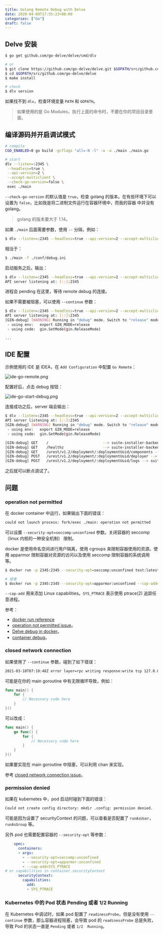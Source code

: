 ```yaml
---
title: Golang Remote Debug with Delve
date: 2020-04-09T17:55:23+08:00
categories: ["Go"]
draft: false
---
```


<!--more-->

## Delve 安装

```bash
$ go get github.com/go-delve/delve/cmd/dlv

# or
$ git clone https://github.com/go-delve/delve.git $GOPATH/src/github.com/go-delve/delve
$ cd $GOPATH/src/github.com/go-delve/delve
$ make install

# check
$ dlv version
```

如果找不到 `dlv`，检查环境变量 `PATH` 和 `GOPATH`。

> 如果使用的是 Go Modules，执行上面的命令时，不要在你的项目目录里面。

## 编译源码并开启调试模式

```bash
# compile
CGO_ENABLED=0 go build -gcflags "all=-N -l" -a -o ./main ./main.go

# start
dlv --listen=:2345 \
 --headless=true \
 --api-version=2 \
 --accept-multiclient \
 --check-go-version=false \
 exec ./main
```

`--check-go-version` 的默认值是 `true`，检查 golang 的版本。在有些环境下可以设置为 `false`，比如我是将二进制文件运行在容器环境中，而我的容器
中并没有 golang。

> golang 的版本要大于 1.14。

如果 `./main` 后面需要参数，使用 `--` 分隔，例如：

```bash
$ dlv --listen=:2345 --headless=true --api-version=2 --accept-multiclient --check-go-version=false exec ./main -- -f ./conf/debug.ini
```

相当于：

```bash
$ ./main -f ./conf/debug.ini
```

启动服务之后，输出：

```bash
$ dlv --listen=:2345 --headless=true --api-version=2 --accept-multiclient --check-go-version=false exec ./main
API server listening at: [::]:2345
```

进程会 pending 在这里，等待 remote debug 的连接。

如果不需要被阻塞，可以使用 `--continue` 参数：

```bash
$ dlv --listen=:2345 --headless=true --api-version=2 --accept-multiclient --check-go-version=false exec --continue ./main
API server listening at: [::]:2345
[GIN-debug] [WARNING] Running in "debug" mode. Switch to "release" mode in production.
 - using env:   export GIN_MODE=release
 - using code:  gin.SetMode(gin.ReleaseMode)

...
```

## IDE 配置

示例使用的 IDE 是 IDEA，在 `Add Configuration` 中配置 `Go Remote`：

![ide-go-remote.png](/images/go-remote/ide-go-remote.png)

配置好后，点击 debug 按钮：

![ide-go-start-debug.png](/images/go-remote/ide-go-start-debug.png)

连接成功之后，server 端会输出：

```bash
$ dlv --listen=:2345 --headless=true --api-version=2 --accept-multiclient --check-go-version=false exec ./main
API server listening at: [::]:2345
[GIN-debug] [WARNING] Running in "debug" mode. Switch to "release" mode in production.
 - using env:   export GIN_MODE=release
 - using code:  gin.SetMode(gin.ReleaseMode)

[GIN-debug] GET    /                         --> suite-installer-backend/app/http.loadRouter.func2 (6 handlers)
[GIN-debug] GET    /healthz                  --> suite-installer-backend/app/http.healthCheck (6 handlers)
[GIN-debug] GET    /urest/v1.2/deployment/:deploymentUuid/components --> suite-installer-backend/app/http.getComponents (7 handlers)
[GIN-debug] POST   /urest/v1.2/deployment/:deploymentUuid/deployer --> suite-installer-backend/app/http.startDeployer (7 handlers)
[GIN-debug] POST   /urest/v1.2/deployment/:deploymentUuid/logs --> suite-installer-backend/app/http.saveLogs (7 handlers)

```

之后就可以断点调试了。

## 问题

### operation not permitted

在 docker container 中运行，如果输出下面的错误：

```bash
could not launch process: fork/exec ./main: operation not permitted
```

可以设置 `--security-opt=seccomp:unconfined` 参数。关闭容器的 seccomp（linux 内核的一种安全机制） 限制。

docker 是使用命名空间进行用户隔离，使用 cgroups 来限制容器使用的资源。使用 apparmor 限制容器对资源的访问以及使用 seccomp 限制容器的系统调用等。

```bash
$ docker run -p 2345:2345 --security-opt=seccomp:unconfined test:latest

# 或者
$ docker run -p 2345:2345 --security-opt=apparmor:unconfined --cap-add=SYS_PTRACE test:latest
```

`--cap-add` 用来添加 Linux capabilities。`SYS_PTRACE` 表示使用 ptrace(2) 追踪任意进程。

参考：

- [docker run reference](https://docs.docker.com/engine/reference/run/)
- [operation not permitted issue](https://github.com/go-delve/delve/issues/515#issuecomment-214911481)。
- [Delve debug in docker](https://github.com/go-delve/delve/issues/1109)。  
- [container debug](https://github.com/dlsniper/webinar/blob/master/container-debug.sh#L10-L11)。

### closed network connection

如果使用了 `--continue` 参数，碰到了如下错误：
```bash
2021-03-10T07:10:48Z error layer=rpc writing response:write tcp 127.0.0.1:2345->127.0.0.1:39402: use of closed network connection
```

可能是在你的 main goroutine 中有无限循环导致，例如：

```go
func main() {
    for {
        // Necessary code here
    }
}()
```

可以改成：

```go
func main() {
	go func() {
        for {
            // Necessary code here
        }
    }
}()
```

如果要实现在 main goroutine 中阻塞，可以利用 chan 来实现。

参考 [closed network connection issue](https://github.com/go-delve/delve/issues/2284)。

###  permission denied

如果在 kubernetes 中，pod 启动时碰到下面的错误：

```bash
Could not create config directory: mkdir .config: permission denied.
```

可能是因为设置了 securityContext 的问题，可以查看是否配置了 `runAsUser`，`runAsGroup` 等。

另外 pod 也需要配置容器的 `--security-opt` 等参数：

```yaml
    spec:
      containers:
      - args:
        - --security-opt=seccomp:unconfined
        - --security-opt=apparmor:unconfined
        - --cap-add=SYS_PTRACE
# or capabilities in container.securityContext
      securityContext:
        capabilities:
          add:
          - SYS_PTRACE

```

### Kubernetes 中的 Pod 状态 Pending 或者 1/2 Running

在 Kubernetes 中调试时，如果 pod 配置了 `readinessProbe`，但是没有使用 `--continue` 参数，那么容器进程阻塞，会导致 pod 的 `readinessProbe`
总是失败，导致 Pod 的状态一直是 `Pending` 或者 `1/2  Running`。